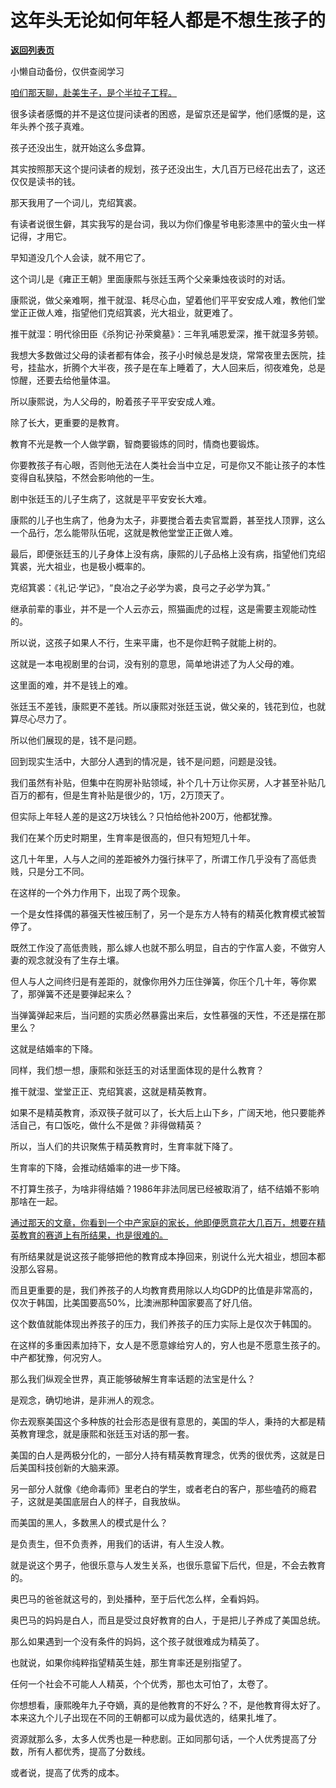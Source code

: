 # 这年头无论如何年轻人都是不想生孩子的

[**返回列表页**](/gzh/记忆承载3)

小懒自动备份，仅供查阅学习

[咱们那天聊，赴美生子，是个半拉子工程。](http://mp.weixin.qq.com/s?__biz=MzU0MjYwNDU2Mw==&mid=2247512836&idx=1&sn=ec648d3a7ffe4b0820e7edacd8a8e371&chksm=fb1adf78cc6d566e0b2c6adbb66ead80887c437f2921b35cc848dc5e12d38e52c824d9b8e826&scene=21#wechat_redirect)

很多读者感慨的并不是这位提问读者的困惑，是留京还是留学，他们感慨的是，这年头养个孩子真难。  

孩子还没出生，就开始这么多盘算。

其实按照那天这个提问读者的规划，孩子还没出生，大几百万已经花出去了，这还仅仅是读书的钱。

那天我用了一个词儿，克绍箕裘。  

有读者说很生僻，其实我写的是台词，我以为你们像星爷电影漆黑中的萤火虫一样记得，才用它。

早知道没几个人会读，就不用它了。

这个词儿是《雍正王朝》里面康熙与张廷玉两个父亲秉烛夜谈时的对话。  

康熙说，做父亲难啊，推干就湿、耗尽心血，望着他们平平安安成人难，教他们堂堂正正做人难，指望他们克绍箕裘，光大祖业，就更难了。

推干就湿：明代徐田臣《杀狗记·孙荣奠墓》：三年乳哺恩爱深，推干就湿多劳顿。

我想大多数做过父母的读者都有体会，孩子小时候总是发烧，常常夜里去医院，挂号，挂盐水，折腾个大半夜，孩子是在车上睡着了，大人回来后，彻夜难免，总是惊醒，还要去给他量体温。  

所以康熙说，为人父母的，盼着孩子平平安安成人难。  

除了长大，更重要的是教育。  

教育不光是教一个人做学霸，智商要锻炼的同时，情商也要锻炼。  

你要教孩子有心眼，否则他无法在人类社会当中立足，可是你又不能让孩子的本性变得自私狭隘，不然会影响他的一生。  

剧中张廷玉的儿子生病了，这就是平平安安长大难。  

康熙的儿子也生病了，他身为太子，非要搅合着去卖官鬻爵，甚至找人顶罪，这么一个品行，怎么能带队伍呢，这就是教他堂堂正正做人难。

最后，即便张廷玉的儿子身体上没有病，康熙的儿子品格上没有病，指望他们克绍箕裘，光大祖业，也是极小概率的。  

克绍箕裘：《礼记·学记》，“良冶之子必学为裘，良弓之子必学为箕。”

继承前辈的事业，并不是一个人云亦云，照猫画虎的过程，这是需要主观能动性的。

所以说，这孩子如果人不行，生来平庸，也不是你赶鸭子就能上树的。

这就是一本电视剧里的台词，没有别的意思，简单地讲述了为人父母的难。  

这里面的难，并不是钱上的难。  

张廷玉不差钱，康熙更不差钱。所以康熙对张廷玉说，做父亲的，钱花到位，也就算尽心尽力了。

所以他们展现的是，钱不是问题。  

回到现实生活中，大部分人遇到的情况是，钱不是问题，问题是没钱。  

我们虽然有补贴，但集中在购房补贴领域，补个几十万让你买房，人才甚至补贴几百万的都有，但是生育补贴是很少的，1万，2万顶天了。

但实际上年轻人差的是这2万块钱么？只怕给他补200万，他都犹豫。

我们在某个历史时期里，生育率是很高的，但只有短短几十年。  

这几十年里，人与人之间的差距被外力强行抹平了，所谓工作几乎没有了高低贵贱，只是分工不同。  

在这样的一个外力作用下，出现了两个现象。  

一个是女性择偶的慕强天性被压制了，另一个是东方人特有的精英化教育模式被暂停了。

既然工作没了高低贵贱，那么嫁人也就不那么明显，自古的宁作富人妾，不做穷人妻的观念就没有了生存土壤。  

但人与人之间终归是有差距的，就像你用外力压住弹簧，你压个几十年，等你累了，那弹簧不还是要弹起来么？  

当弹簧弹起来后，当问题的实质必然暴露出来后，女性慕强的天性，不还是摆在那里么？  

这就是结婚率的下降。  

同样，我们想一想，康熙和张廷玉的对话里面体现的是什么教育？  

推干就湿、堂堂正正、克绍箕裘，这就是精英教育。

如果不是精英教育，添双筷子就可以了，长大后上山下乡，广阔天地，他只要能养活自己，有口饭吃，做什么不是做？非得做精英？

所以，当人们的共识聚焦于精英教育时，生育率就下降了。  

生育率的下降，会推动结婚率的进一步下降。  

不打算生孩子，为啥非得结婚？1986年非法同居已经被取消了，结不结婚不影响那啥在一起。  

[通过那天的文章，你看到一个中产家庭的家长，他即便愿意花大几百万，想要在精英教育的赛道上有所结果，也是很难的。](http://mp.weixin.qq.com/s?__biz=MzU0MjYwNDU2Mw==&mid=2247512836&idx=1&sn=ec648d3a7ffe4b0820e7edacd8a8e371&chksm=fb1adf78cc6d566e0b2c6adbb66ead80887c437f2921b35cc848dc5e12d38e52c824d9b8e826&scene=21#wechat_redirect)  

有所结果就是说这孩子能够把他的教育成本挣回来，别说什么光大祖业，想回本都没那么容易。

而且更重要的是，我们养孩子的人均教育费用除以人均GDP的比值是非常高的，仅次于韩国，比美国要高50%，比澳洲那种国家要高了好几倍。

这个数值就能体现出养孩子的压力，我们养孩子的压力实际上是仅次于韩国的。

在这样的多重因素加持下，女人是不愿意嫁给穷人的，穷人也是不愿意生孩子的。中产都犹豫，何况穷人。  

那么我们纵观全世界，真正能够破解生育率话题的法宝是什么？  

是观念，确切地讲，是非洲人的观念。

你去观察美国这个多种族的社会形态是很有意思的，美国的华人，秉持的大都是精英教育理念，就是康熙和张廷玉对话的那一套。  

美国的白人是两极分化的，一部分人持有精英教育理念，优秀的很优秀，这就是日后美国科技创新的大脑来源。  

另一部分人就像《绝命毒师》里老白的学生，或者老白的客户，那些嗑药的瘾君子，这就是美国底层白人的样子，自我放纵。

而美国的黑人，多数黑人的模式是什么？  

是负责生，但不负责养，用我们的话讲，有人生没人教。

就是说这个男子，他很乐意与人发生关系，也很乐意留下后代，但是，不会去教育的。  

奥巴马的爸爸就这号的，到处播种，至于后代怎么样，全看妈妈。  

奥巴马的妈妈是白人，而且是受过良好教育的白人，于是把儿子养成了美国总统。

那么如果遇到一个没有条件的妈妈，这个孩子就很难成为精英了。  

也就说，如果你纯粹指望精英生娃，那生育率还是别指望了。  

任何一个社会不可能人人精英，个个优秀，那也太可怕了，太卷了。

你想想看，康熙晚年九子夺嫡，真的是他教育的不好么？不，是他教育得太好了。本来这九个儿子出现在不同的王朝都可以成为最优选的，结果扎堆了。

资源就那么多，太多人优秀也是一种悲剧。正如同那句话，一个人优秀提高了分数，所有人都优秀，提高了分数线。

或者说，提高了优秀的成本。

